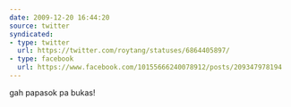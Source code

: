```yaml
---
date: 2009-12-20 16:44:20
source: twitter
syndicated:
- type: twitter
  url: https://twitter.com/roytang/statuses/6864405897/
- type: facebook
  url: https://www.facebook.com/10155666240078912/posts/209347978194
---
```


gah papasok pa bukas!